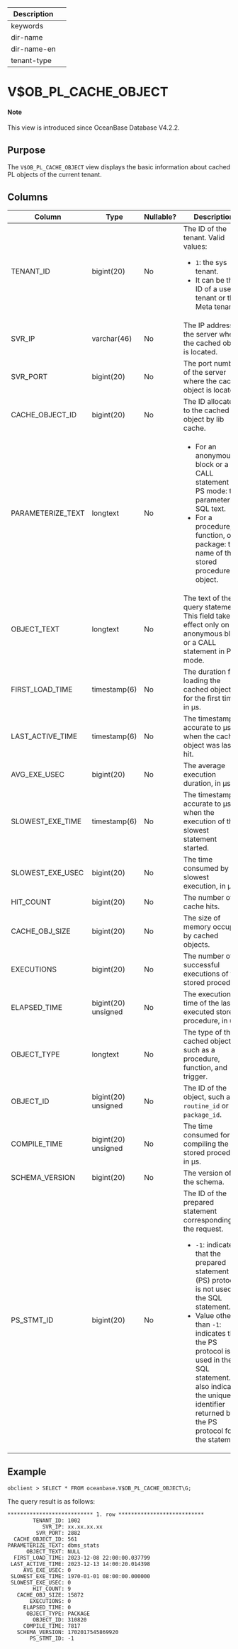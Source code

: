 | Description ||
|---|---|
| keywords ||
| dir-name ||
| dir-name-en ||
| tenant-type ||

# V$OB_PL_CACHE_OBJECT

<main id="notice" type='explain'>
  <h4>Note</h4>
  <p>This view is introduced since OceanBase Database V4.2.2. </p>
</main>

## Purpose

The `V$OB_PL_CACHE_OBJECT` view displays the basic information about cached PL objects of the current tenant. 

## Columns

| **Column** | **Type** | **Nullable?** | **Description** |
| ---- | ---- | ---- | ---- |
| TENANT_ID | bigint(20) | No | The ID of the tenant. Valid values:<ul><li>`1`: the sys tenant.  </li><li>It can be the ID of a user tenant or the Meta tenant. </li></ul> |
| SVR_IP | varchar(46) | No | The IP address of the server where the cached object is located. |
| SVR_PORT | bigint(20) | No | The port number of the server where the cached object is located. |
| CACHE_OBJECT_ID | bigint(20) | No | The ID allocated to the cached object by lib cache. |
| PARAMETERIZE_TEXT | longtext | No | <ul><li>For an anonymous block or a CALL statement in PS mode: the parameterized SQL text.  </li><li>For a procedure, function, or package: the name of the stored procedure object. </li></ul> |
| OBJECT_TEXT | longtext | No | The text of the query statement. This field takes effect only on an anonymous block or a CALL statement in PS mode. |
| FIRST_LOAD_TIME | timestamp(6) | No | The duration for loading the cached objects for the first time, in μs. |
| LAST_ACTIVE_TIME | timestamp(6) | No | The timestamp, accurate to μs, when the cached object was last hit. |
| AVG_EXE_USEC | bigint(20) | No | The average execution duration, in μs. |
| SLOWEST_EXE_TIME | timestamp(6) | No | The timestamp, accurate to μs, when the execution of the slowest statement started. |
| SLOWEST_EXE_USEC | bigint(20) | No | The time consumed by the slowest execution, in μs. |
| HIT_COUNT | bigint(20) | No | The number of cache hits. |
| CACHE_OBJ_SIZE | bigint(20) | No | The size of memory occupied by cached objects. |
| EXECUTIONS | bigint(20) | No | The number of successful executions of the stored procedure. |
| ELAPSED_TIME | bigint(20) unsigned | No | The execution time of the last executed stored procedure, in us. |
| OBJECT_TYPE | longtext | No | The type of the cached object, such as a procedure, function, and trigger. |
| OBJECT_ID | bigint(20) unsigned | No | The ID of the object, such as `routine_id` or `package_id`. |
| COMPILE_TIME | bigint(20) unsigned | No | The time consumed for compiling the stored procedure, in μs. |
| SCHEMA_VERSION | bigint(20) | No | The version of the schema. |
| PS_STMT_ID | bigint(20) | No | The ID of the prepared statement corresponding to the request.<ul><li>`-1`: indicates that the prepared statement (PS) protocol is not used in the SQL statement.  </li><li>Value other than `-1`: indicates that the PS protocol is used in the SQL statement. It also indicates the unique identifier returned by the PS protocol for the statement. |

## Example

```shell
obclient > SELECT * FROM oceanbase.V$OB_PL_CACHE_OBJECT\G;
```

The query result is as follows:

```shell
*************************** 1. row ***************************
        TENANT_ID: 1002
           SVR_IP: xx.xx.xx.xx
         SVR_PORT: 2882
  CACHE_OBJECT_ID: 561
PARAMETERIZE_TEXT: dbms_stats
      OBJECT_TEXT: NULL
  FIRST_LOAD_TIME: 2023-12-08 22:00:00.037799
 LAST_ACTIVE_TIME: 2023-12-13 14:00:20.014398
     AVG_EXE_USEC: 0
 SLOWEST_EXE_TIME: 1970-01-01 08:00:00.000000
 SLOWEST_EXE_USEC: 0
        HIT_COUNT: 9
   CACHE_OBJ_SIZE: 15872
       EXECUTIONS: 0
     ELAPSED_TIME: 0
      OBJECT_TYPE: PACKAGE
        OBJECT_ID: 310820
     COMPILE_TIME: 7817
   SCHEMA_VERSION: 1702017545869920
       PS_STMT_ID: -1
```

